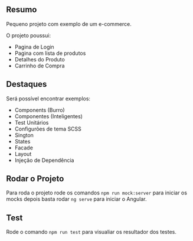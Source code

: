 ## Resumo

Pequeno projeto com exemplo de um e-commerce.

O projeto poussui:
- Pagina de Login
- Pagina com lista de produtos
- Detalhes do Produto
- Carrinho de Compra

## Destaques

Será possível encontrar exemplos:
- Components (Burro)
- Componentes (Inteligentes)
- Test Unitários
- Configurões de tema SCSS
- Sington
- States
- Facade
- Layout
- Injeção de Dependência

## Rodar o Projeto

Para roda o projeto rode os comandos `npm run mock:server` para iniciar os mocks depois basta rodar `ng serve` para iniciar o Angular.

## Test

Rode o comando `npm run test` para visualiar os resultador dos testes.

